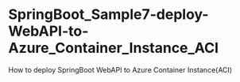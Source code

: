 # SpringBoot_Sample7-deploy-WebAPI-to-Azure_Container_Instance_ACI
How to deploy SpringBoot WebAPI to Azure Container Instance(ACI)
